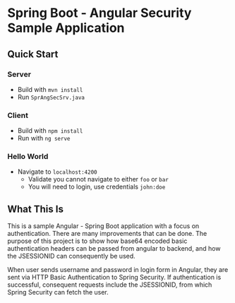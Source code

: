 # Spring Boot - Angular Security Sample Application

## Quick Start
### Server
- Build with `mvn install`
- Run `SprAngSecSrv.java`

### Client
- Build with `npm install`
- Run with `ng serve`

### Hello World
- Navigate to `localhost:4200`
  - Validate you cannot navigate to either `foo` or `bar`
  - You will need to login, use credentials `john:doe`

## What This Is
This is a sample Angular - Spring Boot application with a focus on authentication. 
There are many improvements that can be done. The purpose of this project is to show how base64 
encoded basic authentication headers can be passed from angular to backend, and how the JSESSIONID
can consequently be used. 

When user sends username and password in login form in Angular, they are sent via HTTP Basic 
Authentication to Spring Security. If authentication is successful, consequent requests include the
JSESSIONID, from which Spring Security can fetch the user.